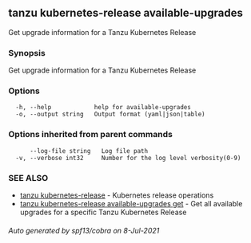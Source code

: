 ## tanzu kubernetes-release available-upgrades

Get upgrade information for a Tanzu Kubernetes Release

### Synopsis

Get upgrade information for a Tanzu Kubernetes Release

### Options

```
  -h, --help            help for available-upgrades
  -o, --output string   Output format (yaml|json|table)
```

### Options inherited from parent commands

```
      --log-file string   Log file path
  -v, --verbose int32     Number for the log level verbosity(0-9)
```

### SEE ALSO

* [tanzu kubernetes-release](tanzu_kubernetes-release.md)	 - Kubernetes release operations
* [tanzu kubernetes-release available-upgrades get](tanzu_kubernetes-release_available-upgrades_get.md)	 - Get all available upgrades for a specific Tanzu Kubernetes Release

###### Auto generated by spf13/cobra on 8-Jul-2021
